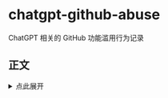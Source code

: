 # chatgpt-github-abuse

ChatGPT 相关的 GitHub 功能滥用行为记录

## 正文

<details>
<summary>点此展开</summary>

`~`符号表示同上

|账号 Account |行为 Event |链接 Links|
|:--|:--|:--|
|[@zerobyw](https://github.com/zerobyw)|在acheong08/ChatGPT的issues投放账号广告|https://github.com/acheong08/ChatGPT/issues/1114|
|[@chargpt-user](https://github.com/chargpt-user)|~|https://github.com/acheong08/ChatGPT/issues/1150 <br> https://github.com/acheong08/ChatGPT/issues/1180|
|[@Maikefee](https://github.com/Maikefee)|~|https://github.com/acheong08/ChatGPT/issues/1380|
|[@hi-zhaoyeqing](https://github.com/hi-zhaoyeqing)<br>[@niuniu666-lgtm](https://github.com/niuniu666-lgtm)<br>(同一人)|在数百个仓库issues投放AI网站广告|https://github.com/acheong08/ChatGPT/issues/1394 <br> https://github.com/acheong08/ChatGPT/issues/1395 <br> https://github.com/mouredev/Hello-Python/issues/17 <br> https://github.com/mouredev/Hello-Python/issues/16 <br> https://github.com/wong2/chatgpt-google-extension/issues/376 <br> https://github.com/ml-tooling/best-of-ml-python/issues/254 <br> https://github.com/transitive-bullshit/chatgpt-api/issues/578 <br> https://github.com/mckaywrigley/chatbot-ui/issues/785 <br> https://github.com/tw93/Pake/issues/449 <br> https://github.com/afatcoder/LeetcodeTop/issues/63 <br> https://github.com/openai/chatgpt-retrieval-plugin/issues/288 <br> https://github.com/goldfishh/chatgpt-tool-hub/issues/58 <br> https://github.com/Denis2054/Transformers-for-NLP-2nd-Edition/issues/6 <br> https://github.com/GPTGenius/chatgpt-vercel/issues/73 <br> https://github.com/j178/chatgpt/issues/72 <br> https://github.com/voidful/awesome-chatgpt-dataset/issues/1 <br> https://github.com/ZohaibAhmed/ChatGPT-Google/issues/6 <br> https://github.com/gridaco/assistant/issues/220 <br> https://github.com/RockChinQ/QChatGPT/issues/485 <br> (以上仅为部分链接)|

</details>
